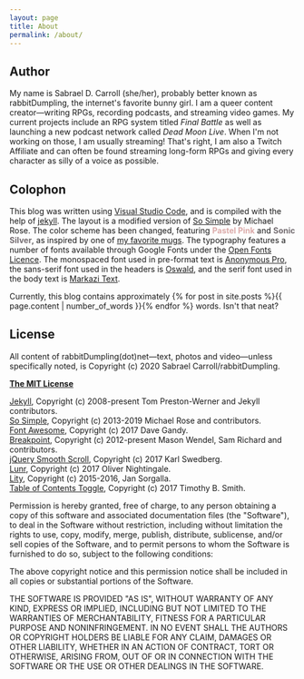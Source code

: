 ```yaml
---
layout: page
title: About
permalink: /about/
---
```


## Author

My name is Sabrael D. Carroll (she/her), probably better known as rabbitDumpling, the internet's favorite bunny girl. I am a queer content creator—writing RPGs, recording podcasts, and streaming video games. My current projects include an RPG system titled *Final Battle* as well as launching a new podcast network called *Dead Moon Live*. When I'm not working on those, I am usually streaming! That's right, I am also a Twitch Affiliate and can often be found streaming long-form RPGs and giving every character as silly of a voice as possible.

## Colophon

This blog was written using [Visual Studio Code][vscode], and is compiled with the help of [jekyll][jekyll-org]. The layout is a modified version of [So Simple][so-simple] by Michael Rose. The color scheme has been changed, featuring <span style="color:#DBAAA9;">**Pastel Pink**</span> and <span style="color:#746D71;">**Sonic Silver**</span>, as inspired by one of [my favorite mugs][mug]. The typography features a number of fonts available through Google Fonts under the [Open Fonts Licence][font-ofl]. The monospaced font used in pre-format text is [Anonymous Pro][font-mono], the sans-serif font used in the headers is [Oswald][font-sans], and the serif font used in the body text is [Markazi Text][font-serif].

Currently, this blog contains approximately {% for post in site.posts %}{{ page.content | number_of_words }}{% endfor %} words. Isn't that neat?

## License

All content of rabbitDumpling(dot)net—text, photos and video—unless specifically noted, is Copyright (c) 2020 Sabrael Carroll/rabbitDumpling.

**[The MIT License][license-mit]**

[Jekyll][jekyll-org], Copyright (c) 2008-present Tom Preston-Werner and Jekyll contributors.  
[So Simple][so-simple], Copyright (c) 2013-2019 Michael Rose and contributors.  
[Font Awesome](http://fontawesome.io/), Copyright (c) 2017 Dave Gandy.  
[Breakpoint](http://breakpoint-sass.com/), Copyright (c) 2012-present Mason Wendel, Sam Richard and contributors.  
[jQuery Smooth Scroll](https://github.com/kswedberg/jquery-smooth-scroll), Copyright (c) 2017 Karl Swedberg.  
[Lunr](http://lunrjs.com), Copyright (c) 2017 Oliver Nightingale.  
[Lity](http://sorgalla.com/lity/), Copyright (c) 2015-2016, Jan Sorgalla.  
[Table of Contents Toggle](https://github.com/smithtimmytim/brightlycolored.org), Copyright (c) 2017 Timothy B. Smith.

Permission is hereby granted, free of charge, to any person obtaining a copy of this software and associated documentation files (the "Software"), to deal in the Software without restriction, including without limitation the rights to use, copy, modify, merge, publish, distribute, sublicense, and/or sell copies of the Software, and to permit persons to whom the Software is furnished to do so, subject to the following conditions:

The above copyright notice and this permission notice shall be included in all copies or substantial portions of the Software.

THE SOFTWARE IS PROVIDED "AS IS", WITHOUT WARRANTY OF ANY KIND, EXPRESS OR IMPLIED, INCLUDING BUT NOT LIMITED TO THE WARRANTIES OF MERCHANTABILITY, FITNESS FOR A PARTICULAR PURPOSE AND NONINFRINGEMENT. IN NO EVENT SHALL THE AUTHORS OR COPYRIGHT HOLDERS BE LIABLE FOR ANY CLAIM, DAMAGES OR OTHER LIABILITY, WHETHER IN AN ACTION OF CONTRACT, TORT OR OTHERWISE, ARISING FROM, OUT OF OR IN CONNECTION WITH THE SOFTWARE OR THE USE OR OTHER DEALINGS IN THE SOFTWARE.

[jekyll-org]: https://github.com/jekyll
[vscode]: https://code.visualstudio.com/
[so-simple]: https://github.com/mmistakes/so-simple-theme
[mug]: assets/images/mug.png
[font-mono]: https://fonts.google.com/specimen/Anonymous+Pro
[font-sans]: https://fonts.google.com/specimen/Oswald
[font-serif]: https://fonts.google.com/specimen/Markazi+Text
[font-ofl]: https://scripts.sil.org/cms/scripts/page.php?site_id=nrsi&id=OFL
[license-mit]: http://opensource.org/licenses/MIT
